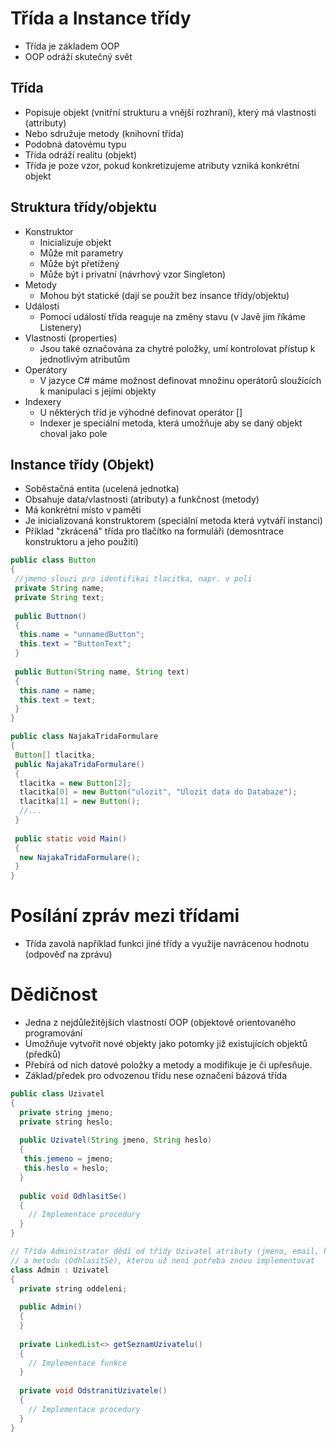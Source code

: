 # Třída a Instance třídy
* Třída je základem OOP
* OOP odráží skutečný svět

## Třída
* Popisuje objekt (vnitřní strukturu a vnější rozhraní), který má vlastnosti (attributy) 
* Nebo sdružuje metody (knihovní třída) 
* Podobná datovému typu 
* Třída odráží realitu (objekt) 
* Třída je poze vzor, pokud konkretizujeme atributy vzniká konkrétní objekt

## Struktura třídy/objektu
* Konstruktor
  * Inicializuje objekt
  * Může mít parametry
  * Může být přetížený
  * Může být i privatní (návrhový vzor Singleton)
* Metody
  * Mohou být statické (dají se použít bez insance třídy/objektu)
* Události
  * Pomocí událostí třída reaguje na změny stavu (v Javě jim říkáme Listenery)
* Vlastnosti (properties)
  * Jsou také označována za chytré položky, umí kontrolovat přístup k jednotlivým atributům
* Operátory
  * V jazyce C# máme možnost definovat množinu operátorů sloužících k manipulaci s jejími objekty
* Indexery
  * U některých tříd je výhodné definovat operátor [] 
  * Indexer je speciální metoda, která umožňuje aby se daný objekt choval jako pole

## Instance třídy (Objekt)
* Soběstačná entita (ucelená jednotka)
* Obsahuje data/vlastnosti (atributy) a funkčnost (metody)
* Má konkrétní místo v paměti
* Je inicializovaná konstruktorem (speciální metoda která vytváří instanci)
* Příklad "zkrácená" třída pro tlačítko na formuláři (demosntrace konstruktoru a jeho použití)
```java
public class Button
{
 //jmeno slouzi pro identifikai tlacitka, napr. v poli
 private String name;
 private String text;
 
 public Buttnon()
 {
  this.name = "unnamedButton";
  this.text = "ButtonText";
 }
 
 public Button(String name, String text)
 {
  this.name = name;
  this.text = text;
 }
}

public class NajakaTridaFormulare
{
 Button[] tlacitka;
 public NajakaTridaFormulare()
 {
  tlacitka = new Button[2];
  tlacitka[0] = new Button("ulozit", "Ulozit data do Databaze");
  tlacitka[1] = new Button();
  //...
 }
 
 public static void Main()
 {
  new NajakaTridaFormulare();
 }
}
```
# Posílání zpráv mezi třídami
* Třída zavolá například funkci jiné třídy a využije navrácenou hodnotu (odpověď na zprávu)

# Dědičnost
* Jedna z nejdůležitějších vlastností OOP (objektově orientovaného programování
* Umožňuje vytvořit nové objekty jako potomky již existujících objektů (předků)
* Přebírá od nich datové položky a metody a modifikuje je či upřesňuje.
* Základ/předek pro odvozenou třídu nese označení bázová třída

```java
public class Uzivatel
{
  private string jmeno;
  private string heslo;
  
  public Uzivatel(String jmeno, String heslo)
  {
   this.jemeno = jmeno;
   this.heslo = heslo;
  }
  
  public void OdhlasitSe()
  {
    // Implementace procedury
  }
}

// Třída Administrator dědí od třídy Uzivatel atributy (jmeno, email, heslo)
// a metodu (OdhlasitSe), kterou už není potřeba znovu implementovat
class Admin : Uzivatel
{                              
  private string oddeleni;
  
  public Admin()
  {
  }
  
  private LinkedList<> getSeznamUzivatelu()
  {
    // Implementace funkce
  }
  
  private void OdstranitUzivatele()
  {
    // Implementace procedury
  }
}
```
